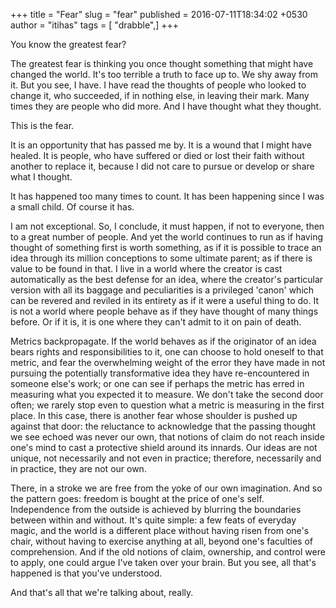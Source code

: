 +++
title = "Fear"
slug = "fear"
published = 2016-07-11T18:34:02 +0530
author = "itihas"
tags = [ "drabble",]
+++

You know the greatest fear?

The greatest fear is thinking you once thought something that might have changed the world.
It's too terrible a truth to face up to. We shy away from it. But you see, I have. I have read the thoughts of people who looked to change it, who succeeded, if in nothing else, in leaving their mark. Many times they are people who did more. And I have thought what they thought.

This is the fear.

It is an opportunity that has passed me by. It is a wound that I might have healed. It is people, who have suffered or died or lost their faith without another to replace it, because I did not care to pursue or develop or share what I thought.

It has happened too many times to count. It has been happening since I was a small child. Of course it has.

I am not exceptional. So, I conclude, it must happen, if not to everyone, then to a great number of people. And yet the world continues to run as if having thought of something first is worth something, as if it is possible to trace an idea through its million conceptions to some ultimate parent; as if there is value to be found in that. I live in a world where the creator is cast automatically as the best defense for an idea, where the creator's particular version with all its baggage and peculiarities is a privileged 'canon' which can be revered and reviled in its entirety as if it were a useful thing to do. It is not a world where people behave as if they have thought of many things before. Or if it is, it is one where they can't admit to it on pain of death.

Metrics backpropagate. If the world behaves as if the originator of an idea bears rights and responsibilities to it, one can choose to hold oneself to that metric, and fear the overwhelming weight of the error they have made in not pursuing the potentially transformative idea they have re-encountered in someone else's work; or one can see if perhaps the metric has erred in measuring what you expected it to measure. We don't take the second door often; we rarely stop even to question what a metric is measuring in the first place. In this case, there is another fear whose shoulder is pushed up against that door: the reluctance to acknowledge that the passing thought we see echoed was never our own, that notions of claim do not reach inside one's mind to cast a protective shield around its innards. Our ideas are not unique, not necessarily and not even in practice; therefore, necessarily and in practice, they are not our own.

There, in a stroke we are free from the yoke of our own imagination. And so the pattern goes: freedom is bought at the price of one's self. Independence from the outside is achieved by blurring the boundaries between within and without. It's quite simple: a few feats of everyday magic, and the world is a different place without having risen from one's chair, without having to exercise anything at all, beyond one's faculties of comprehension. And if the old notions of claim, ownership, and control were to apply, one could argue I've taken over your brain. But you see, all that's happened is that you've understood.

And that's all that we're talking about, really.
